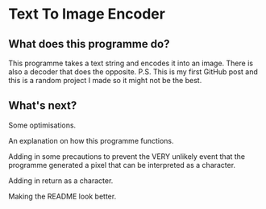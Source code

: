 # Text To Image Encoder

## What does this programme do?
This programme takes a text string and encodes it into an image. There is also a decoder that does the opposite. P.S. This is my first GitHub post and this is a random project I made so it might not be the best.

## What's next?
Some optimisations.

An explanation on how this programme functions.

Adding in some precautions to prevent the VERY unlikely event that the programme generated a pixel that can be interpreted as a character.

Adding in return as a character.

Making the README look better.